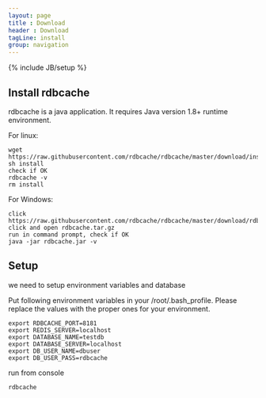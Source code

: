 ```yaml
---
layout: page
title : Download
header : Download
tagLine: install
group: navigation
---
```

{% include JB/setup %}

## Install rdbcache

rdbcache is a java application. It requires Java version 1.8+ runtime environment.

For linux:

    wget https://raw.githubusercontent.com/rdbcache/rdbcache/master/download/install
    sh install
    check if OK
    rdbcache -v
    rm install

For Windows:

    click https://raw.githubusercontent.com/rdbcache/rdbcache/master/download/rdbcache.tar.gz
    click and open rdbcache.tar.gz
    run in command prompt, check if OK
    java -jar rdbcache.jar -v

## Setup

we need to setup environment variables and database

Put following environment variables in your /root/.bash_profile.
Please replace the values with the proper ones for your environment.

    export RDBCACHE_PORT=8181
    export REDIS_SERVER=localhost
    export DATABASE_NAME=testdb
    export DATABASE_SERVER=localhost
    export DB_USER_NAME=dbuser
    export DB_USER_PASS=rdbcache

run from console

    rdbcache
